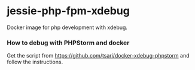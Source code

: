 # jessie-php-fpm-xdebug
Docker image for php development with xdebug.

### How to debug with PHPStorm and docker
Get the script from https://github.com/tsari/docker-xdebug-phpstorm and follow the instructions.